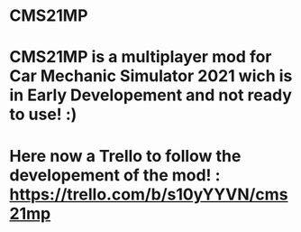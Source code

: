 # CMS21MP
# CMS21MP is a multiplayer mod for Car Mechanic Simulator 2021 wich is in Early Developement and not ready to use! :)
# Here now a Trello to follow the developement of the mod! : https://trello.com/b/s10yYYVN/cms21mp
